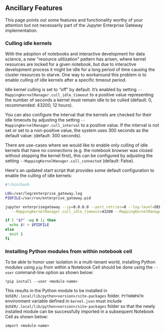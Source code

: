 ## Ancillary Features
This page points out some features and functionality worthy of your attention but not necessarily part of the Jupyter Enterprise Gateway implementation.

### Culling idle kernels

With the adoption of notebooks and interactive development for data science, a new "resource utilization" pattern has arisen, where kernel resources are locked for a given notebook, but due to interactive development process it might be idle for a long period of time causing the cluster resources to starve. One way to workaround this problem is to enable culling of idle kernels after a specific timeout period. 

Idle kernel culling is set to “off” by default. It’s enabled by setting `--MappingKernelManager.cull_idle_timeout` to a positive value representing the number of seconds a kernel must remain idle to be culled (default: 0, recommended: 43200, 12 hours). 

You can also configure the interval that the kernels are checked for their idle timeouts by adjusting the setting `--MappingKernelManager.cull_interval` to a positive value. If the interval is not set or set to a non-positive value, the system uses 300 seconds as the default value: (default: 300 seconds).

There are use-cases where we would like to enable only culling of idle kernels that have no connections (e.g. the notebook browser was closed without stopping the kernel first), this can be configured by adjusting the setting `--MappingKernelManager.cull_connected` (default: False).

Here's an updated start script that provides some default configuration to enable the culling of idle kernels:
 
```bash
#!/bin/bash

LOG=/var/log/enterprise_gateway.log
PIDFILE=/var/run/enterprise_gateway.pid

jupyter enterprisegateway --ip=0.0.0.0 --port_retries=0 --log-level=DEBUG \
   --MappingKernelManager.cull_idle_timeout=43200 --MappingKernelManager.cull_interval=60 > $LOG 2>&1 &

if [ "$?" -eq 0 ]; then
  echo $! > $PIDFILE
else
  exit 1
fi
```

### Installing Python modules from within notebook cell
To be able to honor user isolation in a multi-tenant world, installing Python modules using `pip` from within a Notebook Cell should be done using the `--user` command-line option as shown below:

```
!pip install --user <module-name>
```

This results in the Python module to be installed in `$USER/.local/lib/python<version>/site-packages` folder. `PYTHONPATH` environment variable defined in `kernel.json` must include `$USER/.local/lib/python<version>/site-packages` folder so that the newly installed module can be successfully imported in a subsequent Notebook Cell as shown below:

```
import <module-name>
```
